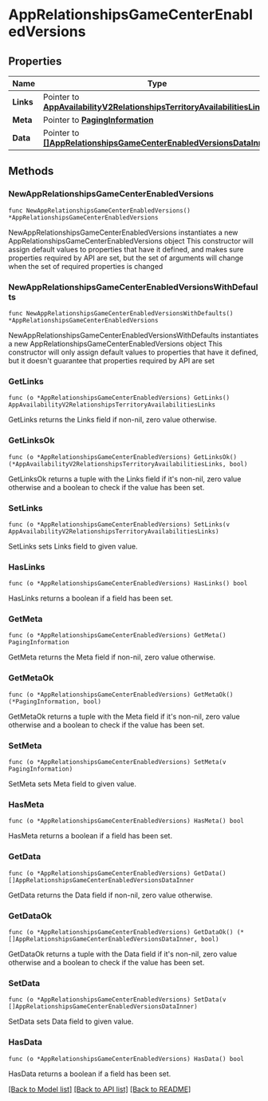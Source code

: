 # AppRelationshipsGameCenterEnabledVersions

## Properties

Name | Type | Description | Notes
------------ | ------------- | ------------- | -------------
**Links** | Pointer to [**AppAvailabilityV2RelationshipsTerritoryAvailabilitiesLinks**](AppAvailabilityV2RelationshipsTerritoryAvailabilitiesLinks.md) |  | [optional] 
**Meta** | Pointer to [**PagingInformation**](PagingInformation.md) |  | [optional] 
**Data** | Pointer to [**[]AppRelationshipsGameCenterEnabledVersionsDataInner**](AppRelationshipsGameCenterEnabledVersionsDataInner.md) |  | [optional] 

## Methods

### NewAppRelationshipsGameCenterEnabledVersions

`func NewAppRelationshipsGameCenterEnabledVersions() *AppRelationshipsGameCenterEnabledVersions`

NewAppRelationshipsGameCenterEnabledVersions instantiates a new AppRelationshipsGameCenterEnabledVersions object
This constructor will assign default values to properties that have it defined,
and makes sure properties required by API are set, but the set of arguments
will change when the set of required properties is changed

### NewAppRelationshipsGameCenterEnabledVersionsWithDefaults

`func NewAppRelationshipsGameCenterEnabledVersionsWithDefaults() *AppRelationshipsGameCenterEnabledVersions`

NewAppRelationshipsGameCenterEnabledVersionsWithDefaults instantiates a new AppRelationshipsGameCenterEnabledVersions object
This constructor will only assign default values to properties that have it defined,
but it doesn't guarantee that properties required by API are set

### GetLinks

`func (o *AppRelationshipsGameCenterEnabledVersions) GetLinks() AppAvailabilityV2RelationshipsTerritoryAvailabilitiesLinks`

GetLinks returns the Links field if non-nil, zero value otherwise.

### GetLinksOk

`func (o *AppRelationshipsGameCenterEnabledVersions) GetLinksOk() (*AppAvailabilityV2RelationshipsTerritoryAvailabilitiesLinks, bool)`

GetLinksOk returns a tuple with the Links field if it's non-nil, zero value otherwise
and a boolean to check if the value has been set.

### SetLinks

`func (o *AppRelationshipsGameCenterEnabledVersions) SetLinks(v AppAvailabilityV2RelationshipsTerritoryAvailabilitiesLinks)`

SetLinks sets Links field to given value.

### HasLinks

`func (o *AppRelationshipsGameCenterEnabledVersions) HasLinks() bool`

HasLinks returns a boolean if a field has been set.

### GetMeta

`func (o *AppRelationshipsGameCenterEnabledVersions) GetMeta() PagingInformation`

GetMeta returns the Meta field if non-nil, zero value otherwise.

### GetMetaOk

`func (o *AppRelationshipsGameCenterEnabledVersions) GetMetaOk() (*PagingInformation, bool)`

GetMetaOk returns a tuple with the Meta field if it's non-nil, zero value otherwise
and a boolean to check if the value has been set.

### SetMeta

`func (o *AppRelationshipsGameCenterEnabledVersions) SetMeta(v PagingInformation)`

SetMeta sets Meta field to given value.

### HasMeta

`func (o *AppRelationshipsGameCenterEnabledVersions) HasMeta() bool`

HasMeta returns a boolean if a field has been set.

### GetData

`func (o *AppRelationshipsGameCenterEnabledVersions) GetData() []AppRelationshipsGameCenterEnabledVersionsDataInner`

GetData returns the Data field if non-nil, zero value otherwise.

### GetDataOk

`func (o *AppRelationshipsGameCenterEnabledVersions) GetDataOk() (*[]AppRelationshipsGameCenterEnabledVersionsDataInner, bool)`

GetDataOk returns a tuple with the Data field if it's non-nil, zero value otherwise
and a boolean to check if the value has been set.

### SetData

`func (o *AppRelationshipsGameCenterEnabledVersions) SetData(v []AppRelationshipsGameCenterEnabledVersionsDataInner)`

SetData sets Data field to given value.

### HasData

`func (o *AppRelationshipsGameCenterEnabledVersions) HasData() bool`

HasData returns a boolean if a field has been set.


[[Back to Model list]](../README.md#documentation-for-models) [[Back to API list]](../README.md#documentation-for-api-endpoints) [[Back to README]](../README.md)


